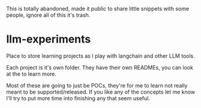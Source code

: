 This is totally abandoned, made it public to share little snippets with some people, ignore all of this it's trash.

# llm-experiments

Place to store learning projects as I play with langchain and other LLM tools.

Each project is it's own folder. They have their own READMEs, you can look at the to learn more.

Most of these are going to just be POCs, they're for me to learn not really meant to be supported/released. If you like any of the concepts let me know I'll try to put more time into finishing any that seem useful.
